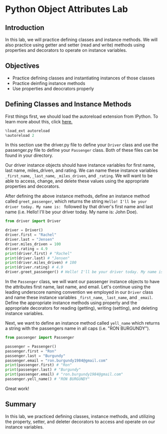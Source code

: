 
# Python Object Attributes Lab

## Introduction
In this lab, we will practice defining classes and instance methods. We will also practice using getter and setter (read and write) methods using properties and decorators to operate on instance variables.

## Objectives

* Practice defining classes and instantiating instances of those classes
* Practice deinfing instance methods
* Use properties and deocrators properly

## Defining Classes and Instance Methods

First things first, we should load the autoreload extension from IPython. To learn more about this, click [here.](https://ipython.org/ipython-doc/3/config/extensions/autoreload.html)


```python
%load_ext autoreload
%autoreload 2
```

In this section use the driver.py file to define your `Driver` class and use the passenger.py file to define your `Passenger` class. Both of these files can be found in your directory.

Our driver instance objects should have instance variables for first name, last name, miles_driven, and rating. We can name these instance variables `_first_name`, `_last_name`, `_miles_driven`, and `_rating`. We will want to be able to access, change, and delete these values using the appropriate properties and decorators. 

After defining the above instance methods, define an instance method called `greet_passenger`, which returns the string `Hello! I'll be your driver today. My name is: ` followed by that driver's first name and last name (i.e. Hello! I'll be your driver today. My name is: John Doe).


```python
from driver import Driver
```


```python
driver = Driver()
driver.first = "Rachel"
driver.last = "Jensen"
driver.miles_driven = 100
driver.rating = 4.9
print(driver.first) # "Rachel"
print(driver.last) # "Jensen"
print(driver.miles_driven) # 100
print(driver.rating) # 4.9
driver.greet_passenger() # Hello! I'll be your driver today. My name is Rachel Jensen
```

In the `Passenger` class, we will want our passenger instance objects to have the attributes first name, last name, and email. Let's continue using the leading underscore naming convention we employed in our `Driver` class and name these instance variables `_first_name`, `_last_name`, and `_email`. Define the appropriate instance methods using property and the appropriate decorators for reading (getting), writing (setting), and deleting instance variables. 

Next, we want to define an instance method called `yell_name` which returns a string with the passengers name in all caps (i.e. "RON BURGUNDY"). 


```python
from passenger import Passenger
```


```python
passenger = Passenger()
passenger.first = "Ron"
passenger.last = "Burgundy"
passenger.email = "ron.burgundy1984@gmail.com"
print(passenger.first) # "Ron"
print(passenger.last) # "Burgundy"
print(passenger.email) # "ron.burgundy1984@gmail.com"
passenger.yell_name() # "RON BURGUNDY"
```

Great work!

## Summary
In this lab, we practiced defining classes, instance methods, and utilizing the property, setter, and deleter decorators to access and operate on our instance variables.
